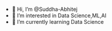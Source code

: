 - 👋 Hi, I’m @Suddha-Abhitej
- 👀 I’m interested in Data Science,ML,AI
- 🌱 I’m currently learning Data Science


<!---
Suddha-Abhitej/Suddha-Abhitej is a ✨ special ✨ repository because its `README.md` (this file) appears on your GitHub profile.
You can click the Preview link to take a look at your changes.
--->
